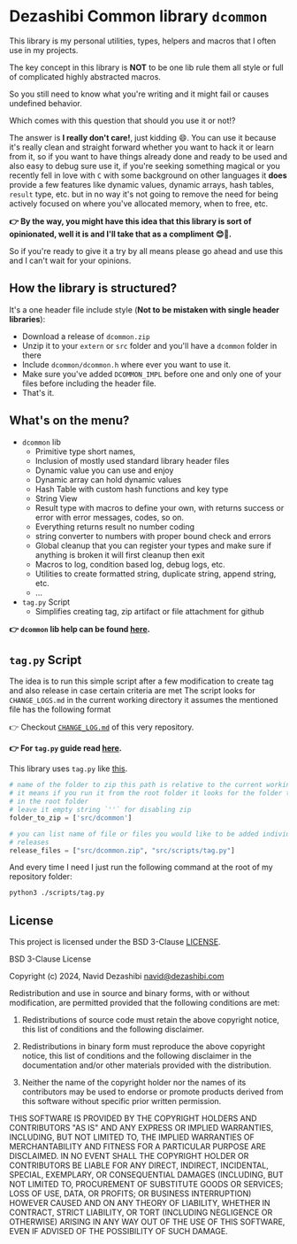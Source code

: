 # Dezashibi Common library `dcommon`

This library is my personal utilities, types, helpers and macros that I often use in my projects.

The key concept in this library is **NOT** to be one lib rule them all style or full of complicated highly abstracted macros.

So you still need to know what you're writing and it might fail or causes undefined behavior.

Which comes with this question that should you use it or not!?

The answer is **I really don't care!**, just kidding 😄. You can use it because it's really clean and straight forward whether you want to hack it or learn from it, so if you want to have things already done and ready to be used and also easy to debug sure use it, if you're seeking something magical or you recently fell in love with `C` with some background on other languages it **does** provide a few features like dynamic values, dynamic arrays, hash tables, `result` type, etc. but in no way it's not going to remove the need for being actively focused on where you've allocated memory, when to free, etc.

**👉 By the way, you might have this idea that this library is sort of opinionated, well it is and I'll take that as a compliment 😊🤝.**

So if you're ready to give it a try by all means please go ahead and use this and I can't wait for your opinions.

## How the library is structured?

It's a one header file include style (**Not to be mistaken with single header libraries**):

- Download a release of `dcommon.zip`
- Unzip it to your `extern` or `src` folder and you'll have a `dcommon` folder in there
- Include `dcommon/dcommon.h` where ever you want to use it.
- Make sure you've added `DCOMMON_IMPL` before one and only one of your files before including the header file.
- That's it.

## What's on the menu?

- `dcommon` lib
  - Primitive type short names,
  - Inclusion of mostly used standard library header files
  - Dynamic value you can use and enjoy
  - Dynamic array can hold dynamic values
  - Hash Table with custom hash functions and key type
  - String View
  - Result type with macros to define your own, with returns success or error with error messages, codes, so on.
  - Everything returns result no number coding
  - string converter to numbers with proper bound check and errors
  - Global cleanup that you can register your types and make sure if anything is broken it will first cleanup then exit
  - Macros to log, condition based log, debug logs, etc.
  - Utilities to create formatted string, duplicate string, append string, etc.
  - ...
- `tag.py` Script
  - Simplifies creating tag, zip artifact or file attachment for github

**👉 `dcommon` lib help can be found [here](/src/dcommon/docs.md).**

## `tag.py` Script

The idea is to run this simple script after a few modification to create
tag and also release in case certain criteria are met
The script looks for `CHANGE_LOGS.md` in the current working directory
it assumes the mentioned file has the following format

👉 Checkout [`CHANGE_LOG.md`](/CHANGE_LOGS.md) of this very repository.

**👉 For `tag.py` guide read [here](/src/scripts/tag.py#L39-L70).**

This library uses `tag.py` like [this](/scripts/tag.py#L72-L80).

```py
# name of the folder to zip this path is relative to the current working directory
# it means if you run it from the root folder it looks for the folder to be zipped
# in the root folder
# leave it empty string `''` for disabling zip
folder_to_zip = ['src/dcommon']

# you can list name of file or files you would like to be added individually to github
# releases
release_files = ["src/dcommon.zip", "src/scripts/tag.py"]
```

And every time I need I just run the following command at the root of my repository folder:

```bash
python3 ./scripts/tag.py
```

## License

This project is licensed under the BSD 3-Clause [LICENSE](/LICENSE).

BSD 3-Clause License

Copyright (c) 2024, Navid Dezashibi <navid@dezashibi.com>

Redistribution and use in source and binary forms, with or without
modification, are permitted provided that the following conditions are met:

1. Redistributions of source code must retain the above copyright notice, this
   list of conditions and the following disclaimer.

2. Redistributions in binary form must reproduce the above copyright notice,
   this list of conditions and the following disclaimer in the documentation
   and/or other materials provided with the distribution.

3. Neither the name of the copyright holder nor the names of its
   contributors may be used to endorse or promote products derived from
   this software without specific prior written permission.

THIS SOFTWARE IS PROVIDED BY THE COPYRIGHT HOLDERS AND CONTRIBUTORS "AS IS"
AND ANY EXPRESS OR IMPLIED WARRANTIES, INCLUDING, BUT NOT LIMITED TO, THE
IMPLIED WARRANTIES OF MERCHANTABILITY AND FITNESS FOR A PARTICULAR PURPOSE ARE
DISCLAIMED. IN NO EVENT SHALL THE COPYRIGHT HOLDER OR CONTRIBUTORS BE LIABLE
FOR ANY DIRECT, INDIRECT, INCIDENTAL, SPECIAL, EXEMPLARY, OR CONSEQUENTIAL
DAMAGES (INCLUDING, BUT NOT LIMITED TO, PROCUREMENT OF SUBSTITUTE GOODS OR
SERVICES; LOSS OF USE, DATA, OR PROFITS; OR BUSINESS INTERRUPTION) HOWEVER
CAUSED AND ON ANY THEORY OF LIABILITY, WHETHER IN CONTRACT, STRICT LIABILITY,
OR TORT (INCLUDING NEGLIGENCE OR OTHERWISE) ARISING IN ANY WAY OUT OF THE USE
OF THIS SOFTWARE, EVEN IF ADVISED OF THE POSSIBILITY OF SUCH DAMAGE.
